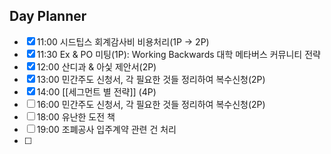 ## Day Planner
- [x] 11:00 시드팁스 회계감사비 비용처리(1P → 2P)
- [x] 11:30 Ex & PO 미팅(1P): Working Backwards 대학 메타버스 커뮤니티 전략
- [x] 12:00 산디과 & 아싳 제안서(2P)
- [x] 13:00 민간주도 신청서, 각 필요한 것들 정리하여 복수신청(2P)
- [x] 14:00 [[세그먼트 별 전략]] (4P)
- [ ] 16:00 민간주도 신청서, 각 필요한 것들 정리하여 복수신청(2P)
- [ ] 18:00 유난한 도전 책
- [ ] 19:00 조폐공사 입주계약 관련 건 처리
- [ ] 